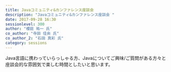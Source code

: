```yaml
---
title: Javaコミュニティ&カンファレンス座談会 
description: "Javaコミュニティ&カンファレンス座談会 "
date: 2017-09-28 16:30
sessionlevel: 300
author: "櫻庭 祐一 氏"
co_author: "寺田 佳央 氏"
co_author_2: "石田 真彩 氏"
category: sessions
---
```

Java言語に携わっていらっしゃる方、Javaについてご興味/ご質問がある方々と座談会的な雰囲気で楽しむ時間としたいと思います。
